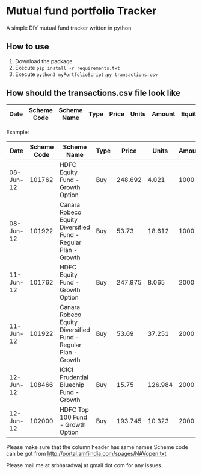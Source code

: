 # Mutual fund portfolio Tracker

A simple DIY mutual fund tracker written in python

**How to use**
-
1) Download the package
2) Execute `pip install -r requirements.txt`
3) Execute `python3 myPortfolioScript.py transactions.csv` 

**How should the transactions.csv file look like**
-

| Date  | Scheme Code | Scheme Name  | Type | Price  | Units | Amount  | Equity/Debt | Goal |
| ------------- | ------------- | ------------- | ------------- | ------------- | ------------- | ------------- | ------------- |------------- |

Example:

| Date  | Scheme Code | Scheme Name  | Type | Price  | Units | Amount  | Equity/Debt | Goal |
| ------------- | ------------- | ------------- | ------------- | ------------- | ------------- | ------------- | ------------- |------------- |
| 08-Jun-12| 101762| HDFC Equity Fund - Growth Option| Buy| 248.692| 4.021| 1000| Equity| Retirement
| 08-Jun-12| 101922| Canara Robeco Equity Diversified Fund - Regular Plan - Growth| Buy| 53.73| 18.612| 1000| Equity| ChildEducation
| 11-Jun-12| 101762| HDFC Equity Fund - Growth Option| Buy| 247.975| 8.065| 2000| Equity| Retirement
| 11-Jun-12| 101922| Canara Robeco Equity Diversified Fund - Regular Plan - Growth| Buy| 53.69| 37.251| 2000| Equity| ChildEducation
| 12-Jun-12| 108466| ICICI Prudential Bluechip Fund - Growth| Buy| 15.75| 126.984| 2000| Equity| Retirement
| 12-Jun-12| 102000| HDFC Top 100 Fund - Growth Option| Buy| 193.745| 10.323| 2000| Equity| Retirement

Please make sure that the column header has same names
Scheme code can be got from http://portal.amfiindia.com/spages/NAVopen.txt

Please mail me at srbharadwaj at gmail dot com for any issues. 

